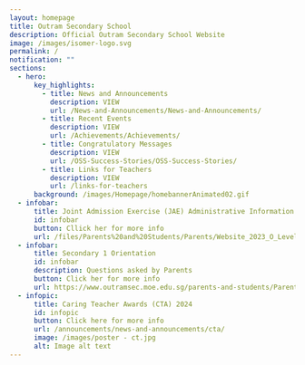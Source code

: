 ```yaml
---
layout: homepage
title: Outram Secondary School
description: Official Outram Secondary School Website
image: /images/isomer-logo.svg
permalink: /
notification: ""
sections:
  - hero:
      key_highlights:
        - title: News and Announcements
          description: VIEW
          url: /News-and-Announcements/News-and-Announcements/
        - title: Recent Events
          description: VIEW
          url: /Achievements/Achievements/
        - title: Congratulatory Messages
          description: VIEW
          url: /OSS-Success-Stories/OSS-Success-Stories/
        - title: Links for Teachers
          description: VIEW
          url: /links-for-teachers
      background: /images/Homepage/homebannerAnimated02.gif
  - infobar:
      title: Joint Admission Exercise (JAE) Administrative Information
      id: infobar
      button: Cllick her for more info
      url: /files/Parents%20and%20Students/Parents/Website_2023_O_Level_Admin_for_students.pdf
  - infobar:
      title: Secondary 1 Orientation
      id: infobar
      description: Questions asked by Parents
      button: Click her for more info
      url: https://www.outramsec.moe.edu.sg/parents-and-students/Parents/
  - infopic:
      title: Caring Teacher Awards (CTA) 2024
      id: infopic
      button: Click here for more info
      url: /announcements/news-and-announcements/cta/
      image: /images/poster - ct.jpg
      alt: Image alt text
---
```

